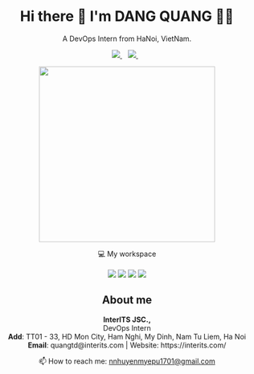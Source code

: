 
<h1 align='center'>
  Hi there 👋 I'm DANG QUANG 👨‍💻
</h1>

<p align='center'>
  A DevOps Intern from HaNoi, VietNam.
</p>



<p align='center'>
  
  <a href="https://www.facebook.com/DQ1701/">
    <img src="https://img.shields.io/badge/Facebook-1877F2?style=for-the-badge&logo=facebook&logoColor=white" />
  </a>&nbsp;&nbsp;
  <a href="https://twitter.com/dangquangtran1">
    <img src="https://img.shields.io/badge/Twitter-1DA1F2?style=for-the-badge&logo=twitter&logoColor=white" />        
  </a>&nbsp;&nbsp;
  
</p>

<p align='center'>
  <a href="#"><img src="https://github-readme-stats.vercel.app/api?username=devtdq1701&show_icons=true&count_private=true&theme=dark" width="350"></a>
</p>

<p align='center'>
  💻 My workspace<br/><br/>
  <img src="https://img.shields.io/badge/Ubuntu-E95420?style=for-the-badge&logo=ubuntu&logoColor=white" />
  <img src="https://img.shields.io/badge/intel-core%20i5%208th-%230071C5.svg?&style=for-the-badge&logo=intel&logoColor=white" />
  <img src="https://img.shields.io/badge/RAM-16GB-%230071C5.svg?&style=for-the-badge&logoColor=white" />
  <img src="https://img.shields.io/badge/AMD-Radeon_R5_M230-ED1C24?style=for-the-badge&logo=amd&logoColor=white" />
</p>

<h2 align="center">About me </h2>
<p align="center">
<b>InterITS JSC.,</b>
<br>
DevOps Intern
<br>
<b>Add</b>: TT01 - 33, HD Mon City, Ham Nghi, My Dinh, Nam Tu Liem, Ha Noi 
<br>
<b>Email</b>: quangtd@interits.com | Website: https://interits.com/
</p>

<p align='center'>
  📫 How to reach me: <a href='mailto:nnhuyenmyepu1701@gmail.com'>nnhuyenmyepu1701@gmail.com</a>
</p>


